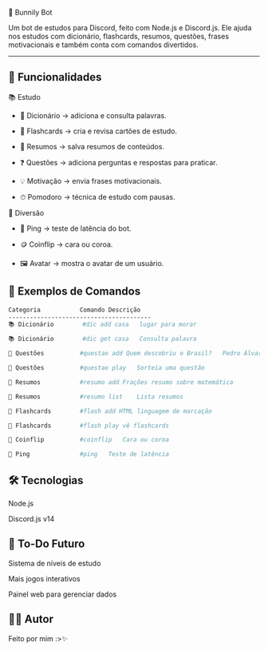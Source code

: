 🐇 Bunnily Bot

Um bot de estudos para Discord, feito com Node.js e Discord.js.
Ele ajuda nos estudos com dicionário, flashcards, resumos, questões, frases motivacionais e também conta com comandos divertidos.

---

## 🚀 Funcionalidades
📚 Estudo

- 📖 Dicionário → adiciona e consulta palavras.

- 🎯 Flashcards → cria e revisa cartões de estudo.

- 📝 Resumos → salva resumos de conteúdos.

- ❓ Questões → adiciona perguntas e respostas para praticar.

- 💡 Motivação → envia frases motivacionais.

- ⏱ Pomodoro → técnica de estudo com pausas.

🎉 Diversão

- 🏓 Ping → teste de latência do bot.

- 🪙 Coinflip → cara ou coroa.

- 🖼 Avatar → mostra o avatar de um usuário.

## 📖 Exemplos de Comandos
```bash
Categoria	        Comando	Descrição
----------------------------------------
📚 Dicionário	    #dic add casa	lugar para morar

📚 Dicionário	    #dic get casa	Consulta palavra

📝 Questões	        #questao add Quem descobriu o Brasil?	Pedro Álvares Cabral

📝 Questões	        #questao play	Sorteia uma questão

📘 Resumos	        #resumo add Frações	resumo sobre matemática

📘 Resumos	        #resumo list	Lista resumos

🎯 Flashcards	    #flash add HTML	linguagem de marcação

🎯 Flashcards	    #flash play	vê flashcards

🎉 Coinflip	        #coinflip	Cara ou coroa

🎉 Ping	            #ping	Teste de latência
```
## 🛠️ Tecnologias

Node.js

Discord.js v14

## 📌 To-Do Futuro

 Sistema de níveis de estudo

 Mais jogos interativos

 Painel web para gerenciar dados

## 👨‍💻 Autor

Feito por mim :>✨